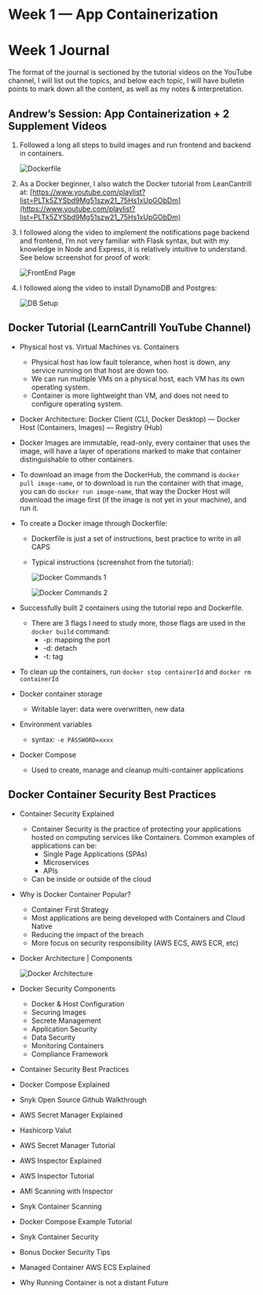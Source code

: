 # Week 1 — App Containerization

# Week 1 Journal

The format of the journal is sectioned by the tutorial videos on the YouTube channel, I will list out the topics, and below each topic, I will have bulletin points to mark down all the content, as well as my notes & interpretation.

 

## Andrew’s Session: App Containerization + 2 Supplement Videos

1. Followed a long all steps to build images and run frontend and backend in containers.
    
    ![Dockerfile](assets/W1-Dockerfile.png)
    
2. As a Docker beginner, I also watch the Docker tutorial from LeanCantrill at: [https://www.youtube.com/playlist?list=PLTk5ZYSbd9Mg51szw21_75Hs1xUpGObDm](https://www.youtube.com/playlist?list=PLTk5ZYSbd9Mg51szw21_75Hs1xUpGObDm)
3. I followed along the video to implement the notifications page backend and frontend, I’m not very familiar with Flask syntax, but with my knowledge in Node and Express, it is relatively intuitive to understand. See below screenshot for proof of work:
    
    ![FrontEnd Page](assets/W1-FontEndPage.png)
    
4. I followed along the video to install DynamoDB and Postgres:
    
    ![DB Setup](assets/W1-DBSetup.png)
    

## Docker Tutorial (LearnCantrill YouTube Channel)

- Physical host vs. Virtual Machines vs. Containers
    - Physical host has low fault tolerance, when host is down, any service running on that host are down too.
    - We can run multiple VMs on a physical host, each VM has its own operating system.
    - Container is more lightweight than VM, and does not need to configure operating system.
- Docker Architecture: Docker Client (CLI, Docker Desktop) — Docker Host (Containers, Images) — Registry (Hub)
- Docker Images are immutable, read-only, every container that uses the image, will have a layer of operations marked to make that container distinguishable to other containers.
- To download an image from the DockerHub, the command is `docker pull image-name`, or to download is run the container with that image, you can do `docker run image-name`, that way the Docker Host will download the image first (if the image is not yet in your machine), and run it.
- To create a Docker image through Dockerfile:
    - Dockerfile is just a set of instructions, best practice to write in all CAPS
    - Typical instructions (screenshot from the tutorial):
        
        ![Docker Commands 1](assets/W1-DockerCommands1.png)
        
        ![Docker Commands 2](assets/W1-DockerCommands2.png)
        
- Successfully built 2 containers using the tutorial repo and Dockerfile.
    - There are 3 flags I need to study more, those flags are used in the `docker build` command:
        - -p: mapping the port
        - -d: detach
        - -t: tag
- To clean up the containers, run `docker stop containerId` and `docker rm containerId`
- Docker container storage
    - Writable layer: data were overwritten, new data
- Environment variables
    - syntax: `-e PASSWORD=xxxx`
- Docker Compose
    - Used to create, manage and cleanup multi-container applications

## Docker Container Security Best Practices

- Container Security Explained
    - Container Security is the practice of protecting your applications hosted on computing services like Containers. Common examples of applications can be:
        - Single Page Applications (SPAs)
        - Microservices
        - APIs
    - Can be inside or outside of the cloud
- Why is Docker Container Popular?
    - Container First Strategy
    - Most applications are being developed with Containers and Cloud Native
    - Reducing the impact of the breach
    - More focus on security responsibility (AWS ECS, AWS ECR, etc)
- Docker Architecture | Components
    
    ![Docker Architecture](assets/W1-DockerArchitecture.png)
    
- Docker Security Components
    - Docker & Host Configuration
    - Securing Images
    - Secrete Management
    - Application Security
    - Data Security
    - Monitoring Containers
    - Compliance Framework
- Container Security Best Practices
- Docker Compose Explained
- Snyk Open Source Github Walkthrough
- AWS Secret Manager Explained
- Hashicorp Valut
- AWS Secret Manager Tutorial
- AWS Inspector Explained
- AWS Inspector Tutorial
- AMI Scanning with Inspector
- Snyk Container Scanning
- Docker Compose Example Tutorial
- Snyk Container Security
- Bonus Docker Security Tips
- Managed Container AWS ECS Explained
- Why Running Container is not a distant Future
